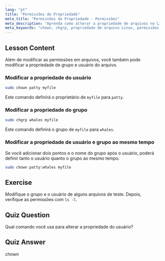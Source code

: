 ```yaml
---
lang: "pt"
title: "Permissões de Propriedade"
meta_title: "Permissões de Propriedade - Permissões"
meta_description: "Aprenda como alterar a propriedade de arquivos no Linux usando os comandos chown e chgrp. Entenda as permissões de usuário e grupo com este tutorial de Linux para iniciantes."
meta_keywords: "chown, chgrp, propriedade de arquivo Linux, permissões Linux, comandos Linux, Linux para iniciantes, tutorial Linux, guia Linux"
---
```


## Lesson Content

Além de modificar as permissões em arquivos, você também pode modificar a propriedade de grupo e usuário do arquivo.

### Modificar a propriedade do usuário

```bash
sudo chown patty myfile
```

Este comando definirá o proprietário de `myfile` para `patty`.

### Modificar a propriedade do grupo

```bash
sudo chgrp whales myfile
```

Este comando definirá o grupo de `myfile` para `whales`.

### Modificar a propriedade de usuário e grupo ao mesmo tempo

Se você adicionar dois pontos e o nome do grupo após o usuário, poderá definir tanto o usuário quanto o grupo ao mesmo tempo.

```bash
sudo chown patty:whales myfile
```

## Exercise

Modifique o grupo e o usuário de alguns arquivos de teste. Depois, verifique as permissões com `ls -l`.

## Quiz Question

Qual comando você usa para alterar a propriedade do usuário?

## Quiz Answer

chown

